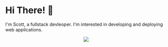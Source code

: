 # Hi There! 👋

I'm Scott, a fullstack devleoper. I'm interested in developing and deploying web applications.

<p align="center">
  <a href="https://skillicons.dev">
    <img src="https://skillicons.dev/icons?i=java,spring,js,ts,html,css,sass,tailwind,mysql,postgres,mongodb,nodejs,express,react,materialui,wordpress,git,linux,aws,figma,postman,ps" />
  </a>
</p>
